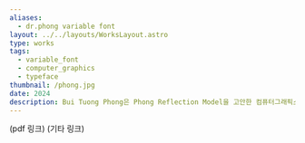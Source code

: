 ```yaml
---
aliases:
  - dr.phong variable font
layout: ../../layouts/WorksLayout.astro
type: works
tags:
  - variable_font
  - computer_graphics
  - typeface
thumbnail: /phong.jpg
date: 2024
description: Bui Tuong Phong은 Phong Reflection Model을 고안한 컴퓨터그래픽스 분야의 선구자입니다. 그의 사망 연도이자 박사 논문 발표 연도 50주년을 기념하는 베리어블 폰트 dr.phong를 제작했습니다. 그리고 서체견본 포스터와 서체 개발노트를 제작했습니다.
---
```


(pdf 링크)
(기타 링크)